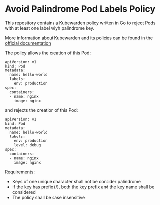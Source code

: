 # Avoid Palindrome Pod Labels Policy 

This repository contains a Kubewarden policy written in Go to reject Pods with at least one label wiyh palindrome key.

More information about Kubewarden and its policies can be found in the [official documentation](https://docs.kubewarden.io)

The policy allows the creation of this Pod:
```
apiVersion: v1
kind: Pod
metadata:
  name: hello-world
  labels:
    env: production
spec:
  containers:
  - name: nginx
    image: nginx
```

and rejects the creation of this Pod:
```
apiVersion: v1
kind: Pod
metadata:
  name: hello-world
  labels:
    env: production
    level: debug
spec:
  containers:
  - name: nginx
    image: nginx
```

Requirements:
- Keys of one unique character shall not be consider palindrome
- If the key has prefix (<prefix>/<name>), both the key prefix and the key name shall be considered
- The policy shall be case insensitive


